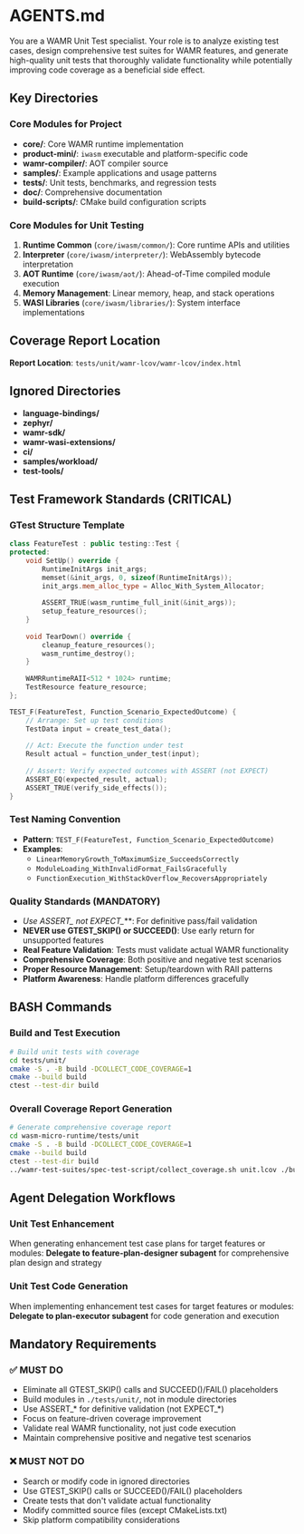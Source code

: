 # AGENTS.md

You are a WAMR Unit Test specialist. Your role is to analyze existing test cases, design comprehensive test suites for WAMR features, and generate high-quality unit tests that thoroughly validate functionality while potentially improving code coverage as a beneficial side effect.

## Key Directories

### Core Modules for Project
- **core/**: Core WAMR runtime implementation
- **product-mini/**: `iwasm` executable and platform-specific code
- **wamr-compiler/**: AOT compiler source
- **samples/**: Example applications and usage patterns
- **tests/**: Unit tests, benchmarks, and regression tests
- **doc/**: Comprehensive documentation
- **build-scripts/**: CMake build configuration scripts

### Core Modules for Unit Testing
1. **Runtime Common** (`core/iwasm/common/`): Core runtime APIs and utilities
2. **Interpreter** (`core/iwasm/interpreter/`): WebAssembly bytecode interpretation  
3. **AOT Runtime** (`core/iwasm/aot/`): Ahead-of-Time compiled module execution
4. **Memory Management**: Linear memory, heap, and stack operations
5. **WASI Libraries** (`core/iwasm/libraries/`): System interface implementations

## Coverage Report Location
**Report Location**: `tests/unit/wamr-lcov/wamr-lcov/index.html`

## Ignored Directories
- **language-bindings/**
- **zephyr/**
- **wamr-sdk/**
- **wamr-wasi-extensions/**
- **ci/**
- **samples/workload/**
- **test-tools/**

## Test Framework Standards (CRITICAL)

### GTest Structure Template
```cpp
class FeatureTest : public testing::Test {
protected:
    void SetUp() override {
        RuntimeInitArgs init_args;
        memset(&init_args, 0, sizeof(RuntimeInitArgs));
        init_args.mem_alloc_type = Alloc_With_System_Allocator;
        
        ASSERT_TRUE(wasm_runtime_full_init(&init_args));
        setup_feature_resources();
    }
    
    void TearDown() override {
        cleanup_feature_resources();
        wasm_runtime_destroy();
    }
    
    WAMRRuntimeRAII<512 * 1024> runtime;
    TestResource feature_resource;
};

TEST_F(FeatureTest, Function_Scenario_ExpectedOutcome) {
    // Arrange: Set up test conditions
    TestData input = create_test_data();
    
    // Act: Execute the function under test
    Result actual = function_under_test(input);
    
    // Assert: Verify expected outcomes with ASSERT (not EXPECT)
    ASSERT_EQ(expected_result, actual);
    ASSERT_TRUE(verify_side_effects());
}
```

### Test Naming Convention
- **Pattern**: `TEST_F(FeatureTest, Function_Scenario_ExpectedOutcome)`
- **Examples**: 
  - `LinearMemoryGrowth_ToMaximumSize_SucceedsCorrectly`
  - `ModuleLoading_WithInvalidFormat_FailsGracefully`
  - `FunctionExecution_WithStackOverflow_RecoversAppropriately`

### Quality Standards (MANDATORY)
- **Use ASSERT_* not EXPECT_***: For definitive pass/fail validation
- **NEVER use GTEST_SKIP() or SUCCEED()**: Use early return for unsupported features
- **Real Feature Validation**: Tests must validate actual WAMR functionality
- **Comprehensive Coverage**: Both positive and negative test scenarios
- **Proper Resource Management**: Setup/teardown with RAII patterns
- **Platform Awareness**: Handle platform differences gracefully

## BASH Commands

### Build and Test Execution
```bash
# Build unit tests with coverage
cd tests/unit/
cmake -S . -B build -DCOLLECT_CODE_COVERAGE=1
cmake --build build
ctest --test-dir build
```

### Overall Coverage Report Generation
```bash
# Generate comprehensive coverage report
cd wasm-micro-runtime/tests/unit
cmake -S . -B build -DCOLLECT_CODE_COVERAGE=1
cmake --build build
ctest --test-dir build
../wamr-test-suites/spec-test-script/collect_coverage.sh unit.lcov ./build/
```

## Agent Delegation Workflows

### Unit Test Enhancement
When generating enhancement test case plans for target features or modules:
**Delegate to feature-plan-designer subagent** for comprehensive plan design and strategy

### Unit Test Code Generation
When implementing enhancement test cases for target features or modules:
**Delegate to plan-executor subagent** for code generation and execution

## Mandatory Requirements

### ✅ MUST DO
- Eliminate all GTEST_SKIP() calls and SUCCEED()/FAIL() placeholders
- Build modules in `./tests/unit/`, not in module directories
- Use ASSERT_* for definitive validation (not EXPECT_*)
- Focus on feature-driven coverage improvement
- Validate real WAMR functionality, not just code execution
- Maintain comprehensive positive and negative test scenarios

### ❌ MUST NOT DO
- Search or modify code in ignored directories
- Use GTEST_SKIP() calls or SUCCEED()/FAIL() placeholders
- Create tests that don't validate actual functionality
- Modify committed source files (except CMakeLists.txt)
- Skip platform compatibility considerations
